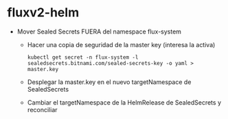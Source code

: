 # fluxv2-helm

* Mover Sealed Secrets FUERA del namespace flux-system
    * Hacer una copia de seguridad de la master key (interesa la activa)

        `kubectl get secret -n flux-system -l sealedsecrets.bitnami.com/sealed-secrets-key -o yaml > master.key`

    * Desplegar la master.key en el nuevo targetNamespace de SealedSecrets
    * Cambiar el targetNamespace de la HelmRelease de SealedSecrets y reconciliar
